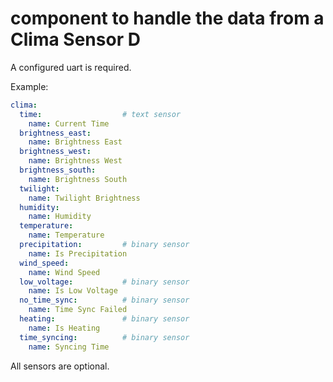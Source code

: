 # component to handle the data from a Clima Sensor D

A configured uart is required.

Example:
```yaml
clima:
  time:                  # text sensor
    name: Current Time
  brightness_east:
    name: Brightness East
  brightness_west:
    name: Brightness West
  brightness_south:
    name: Brightness South
  twilight:
    name: Twilight Brightness
  humidity:
    name: Humidity
  temperature:
    name: Temperature
  precipitation:         # binary sensor
    name: Is Precipitation
  wind_speed:
    name: Wind Speed
  low_voltage:           # binary sensor
    name: Is Low Voltage
  no_time_sync:          # binary sensor
    name: Time Sync Failed
  heating:               # binary sensor
    name: Is Heating
  time_syncing:          # binary sensor
    name: Syncing Time
```

All sensors are optional.


